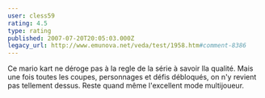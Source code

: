 ```yaml
---
user: cless59
rating: 4.5
type: rating
published: 2007-07-20T20:05:03.000Z
legacy_url: http://www.emunova.net/veda/test/1958.htm#comment-8386
---
```

Ce mario kart ne déroge pas à la regle de la série à savoir lla qualité. Mais une fois toutes les coupes, personnages et défis débloqués, on n'y revient pas tellement dessus. Reste quand même l'excellent mode multijoueur.